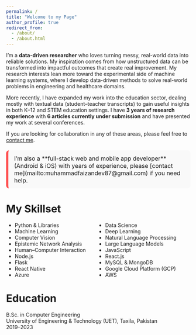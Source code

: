 ```yaml
---
permalink: /
title: "Welcome to my Page"
author_profile: true
redirect_from: 
  - /about/
  - /about.html
---
```


I’m a **data-driven researcher** who loves turning messy, real-world data into reliable solutions. My inspiration comes from how unstructured data can be transformed into impactful outcomes that create real improvement. My research interests lean more toward the experimental side of machine learning systems, where I develop data-driven methods to solve real-world problems in engineering and healthcare domains.  

More recently, I have expanded my work into the education sector, dealing mostly with textual data (student–teacher transcripts) to gain useful insights in both K–12 and STEM education settings. I have **3 years of research experience** with **6 articles currently under submission** and have presented my work at several conferences.  

If you are looking for collaboration in any of these areas, please feel free to [contact me](mailto:muhammadfaizandev87@gmail.com).  

<div markdown="1" style="background-color:#f9f9f9; border-left:6px solid #ff4d4d; padding:12px 16px; border-radius:8px; font-size:16px; margin:20px 0px;">
  I’m also a **full-stack web and mobile app developer** (Android & iOS) with years of experience, please [contact me](mailto:muhammadfaizandev87@gmail.com) if you need help.
</div>

My Skillset
======

<ul style="columns: 2;">
<li>Python & Libraries</li>
<li>Machine Learning</li>
<li>Computer Vision</li>
<li>Epistemic Network Analysis</li>
<li>Human–Computer Interaction</li>
<li>Node.js</li>
<li>Flask</li>
<li>React Native</li>
<li>Azure</li>
<li>Data Science</li>
<li>Deep Learning</li>
<li>Natural Language Processing</li>
<li>Large Language Models</li>
<li>JavaScript</li>
<li>React.js</li>
<li>MySQL & MongoDB</li>
<li>Google Cloud Platform (GCP)</li>
<li>AWS</li>
</ul>

Education
======

B.Sc. in Computer Engineering  
University of Engineering & Technology (UET), Taxila, Pakistan  
2019–2023
